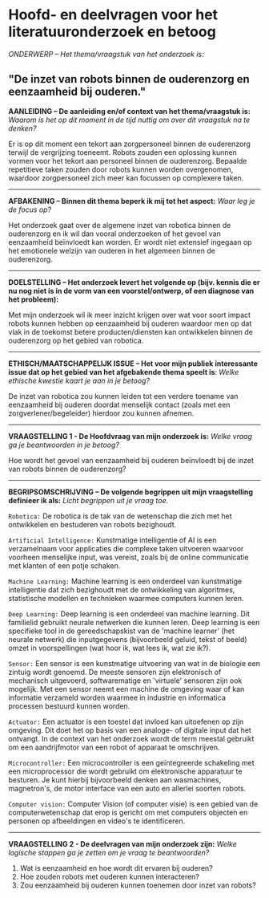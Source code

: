 # Hoofd- en deelvragen voor het literatuuronderzoek en betoog

*ONDERWERP – Het thema/vraagstuk van het onderzoek is:*

"De inzet van robots binnen de ouderenzorg en eenzaamheid bij ouderen."
---

**AANLEIDING – De aanleiding en/of context van het thema/vraagstuk is:**
*Waarom is het op dit moment in de tijd nuttig om over dit vraagstuk na te denken?*

Er is op dit moment een tekort aan zorgpersoneel binnen de ouderenzorg terwijl de vergrijzing toeneemt. Robots zouden een oplossing kunnen vormen voor het tekort aan personeel binnen de ouderenzorg. Bepaalde repetitieve taken zouden door robots kunnen worden overgenomen, waardoor zorgpersoneel zich meer kan focussen op complexere taken. 

---

**AFBAKENING – Binnen dit thema beperk ik mij tot het aspect:**
*Waar leg je de focus op?*

Het onderzoek gaat over de algemene inzet van robotica binnen de ouderenzorg en ik wil dan vooral onderzoeken of het gevoel van eenzaamheid beïnvloedt kan worden. Er wordt niet extensief ingegaan op het emotionele welzijn van ouderen in het algemeen binnen de ouderenzorg.

---

**DOELSTELLING – Het onderzoek levert het volgende op (bijv. kennis die er nu nog niet is in de vorm van een voorstel/ontwerp, of een diagnose van het probleem):**

Met mijn onderzoek wil ik meer inzicht krijgen over wat voor soort impact robots kunnen hebben op eenzaamheid bij ouderen waardoor men op dat vlak in de toekomst betere producten/diensten kan ontwikkelen binnen de ouderenzorg op het gebied van robotica.

---

**ETHISCH/MAATSCHAPPELIJK ISSUE – Het voor mijn publiek interessante issue dat op het gebied van het afgebakende thema speelt is**: *Welke ethische kwestie kaart je aan in je betoog?*

De inzet van robotica zou kunnen leiden tot een verdere toename van eenzaamheid bij ouderen doordat menselijk contact (zoals met een zorgverlener/begeleider) hierdoor zou kunnen afnemen. 

---

**VRAAGSTELLING 1 - De Hoofdvraag van mijn onderzoek is:** *Welke vraag ga je beantwoorden in je betoog?*

Hoe wordt het gevoel van eenzaamheid bij ouderen beïnvloedt bij de inzet van robots binnen de ouderenzorg? 

---

**BEGRIPSOMSCHRIJVING – De volgende begrippen uit mijn vraagstelling definieer ik als:** *Licht begrippen uit je vraag toe.*

`Robotica:` De robotica is de tak van de wetenschap die zich met het ontwikkelen en bestuderen van robots bezighoudt. 

`Artificial Intelligence:` Kunstmatige intelligentie of AI is een verzamelnaam voor applicaties die complexe taken uitvoeren waarvoor voorheen menselijke input, was vereist, zoals bij de online communicatie met klanten of een potje schaken. 

`Machine Learning:` Machine learning is een onderdeel van kunstmatige intelligentie dat zich bezighoudt met de ontwikkeling van algoritmes, statistische modellen en technieken waarmee computers kunnen leren.  

`Deep Learning:` Deep learning is een onderdeel van machine learning. Dit familielid gebruikt neurale netwerken die kunnen leren. Deep learning is een specifieke tool in de gereedschapskist van de 'machine learner' (het neurale netwerk) die inputgegevens (bijvoorbeeld geluid, tekst of beeld) omzet in voorspellingen (wat hoor ik, wat lees ik, wat zie ik?). 

`Sensor:` Een sensor is een kunstmatige uitvoering van wat in de biologie een zintuig wordt genoemd. De meeste sensoren zijn elektronisch of mechanisch uitgevoerd, softwarematige en 'virtuele' sensoren zijn ook mogelijk. Met een sensor neemt een machine de omgeving waar of kan informatie verzameld worden waarmee in industrie en informatica processen bestuurd kunnen worden. 

`Actuator:` Een actuator is een toestel dat invloed kan uitoefenen op zijn omgeving. Dit doet het op basis van een analoge- of digitale input dat het ontvangt. In de context van het onderzoek wordt de term meestal gebruikt om een aandrijfmotor van een robot of apparaat te omschrijven. 

`Microcontroller:` Een microcontroller is een geïntegreerde schakeling met een microprocessor die wordt gebruikt om elektronische apparatuur te besturen. Je kunt hierbij bijvoorbeeld denken aan wasmachines, magnetron's, de motor interface van een auto en allerlei soorten robots. 

`Computer vision:` Computer Vision (of computer visie) is een gebied van de computerwetenschap dat erop is gericht om met computers objecten en personen op afbeeldingen en video's te identificeren. 

---

**VRAAGSTELLING 2 - De deelvragen van mijn onderzoek zijn:** *Welke logische stappen ga je zetten om je vraag te beantwoorden?*

1. Wat is eenzaamheid en hoe wordt dit ervaren bij ouderen? 
2. Hoe zouden robots met ouderen kunnen interacteren? 
3. Zou eenzaamheid bij ouderen kunnen toenemen door inzet van robots? 